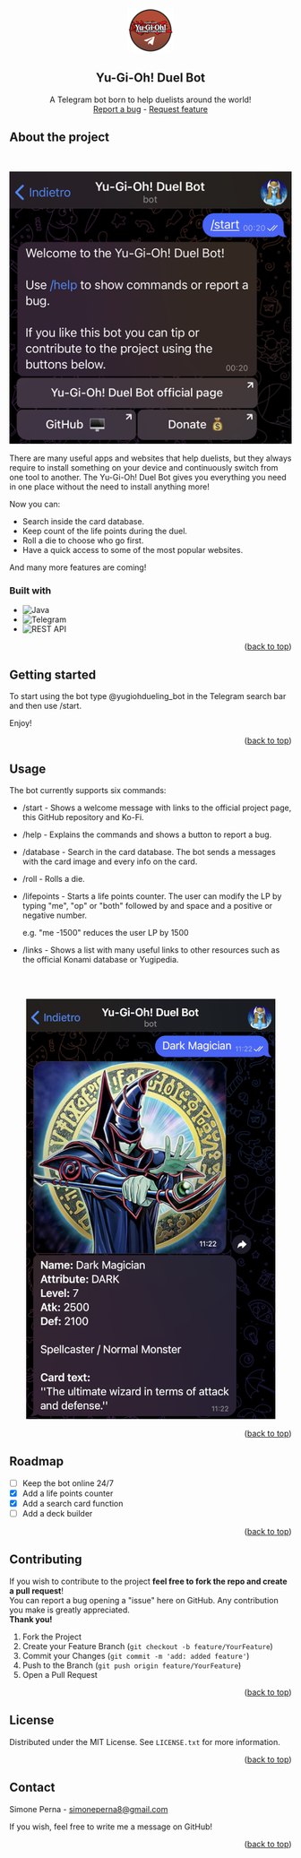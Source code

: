 <!-- PROJECT LOGO -->
<br />
<div align="center">
    <a href="https://github.com/smnprn/yugioh-duel-bot-telegram">
        <img src="images/logo.png" alt="logo" width="80" height="80">
    </a>
    <h2 align="center"><b>Yu-Gi-Oh! Duel Bot</b></h2>
    <p align="center">
        A Telegram bot born to help duelists around the world!
        <br/>
        <a href="https://github.com/smnprn/yugioh-duel-bot-telegram/issues">Report a bug</a>
        -
        <a href="https://github.com/smnprn/yugioh-duel-bot-telegram/issues">Request feature</a>
    </p>
</div>

<!-- TABLE OF CONTENTS -->

<!-- About -->
## About the project
<br/>
<center>

![Bot Preview][preview-image]

</center>

There are many useful apps and websites that help duelists, but they always require to install something on your device and continuously switch from one tool to another. The Yu-Gi-Oh! Duel Bot gives you everything you need in one place without the need to install anything more!

Now you can:
* Search inside the card database.
* Keep count of the life points during the duel.
* Roll a die to choose who go first.
* Have a quick access to some of the most popular websites.

And many more features are coming!


### Built with
* ![Java][java-logo]
* ![Telegram][telegram-logo]
* ![REST API][rest-api-logo]

<p align="right">(<a href="#readme-top">back to top</a>)</p>

<!-- Getting Started -->
## Getting started

To start using the bot type @yugiohdueling_bot in the Telegram search bar and then use /start. 

Enjoy!

<p align="right">(<a href="#readme-top">back to top</a>)</p>

<!-- Usage -->
## Usage
The bot currently supports six commands:
* /start - Shows  a welcome message with links to the official project page, this GitHub repository and Ko-Fi.
* /help - Explains the commands and shows a button to report a bug.
* /database - Search in the card database. The bot sends a messages with the card image and every info on the card.
* /roll - Rolls a die.
* /lifepoints - Starts a life points counter. The user can modify the LP by typing "me", "op" or "both" followed by and space and a positive or negative number. 
  
  e.g. "me -1500" reduces the user LP by 1500

* /links - Shows a list with many useful links to other resources such as the official Konami database or Yugipedia.

<br>
</br>

<center>

![Database Function Preview][database-image]

</center>

<p align="right">(<a href="#readme-top">back to top</a>)</p>

<!-- Roadmap -->
## Roadmap
- [ ] Keep the bot online 24/7
- [x] Add a life points counter
- [x] Add a search card function
- [ ] Add a deck builder

<p align="right">(<a href="#readme-top">back to top</a>)</p>

<!-- Contributing -->
## Contributing
If you wish to contribute to the project <b>feel free to fork the repo and create a pull request</b>!\
You can report a bug opening a "issue" here on GitHub.
Any contribution you make is greatly appreciated.\
 <b>Thank you!</b>

1. Fork the Project
2. Create your Feature Branch (`git checkout -b feature/YourFeature`)
3. Commit your Changes (`git commit -m 'add: added feature'`)
4. Push to the Branch (`git push origin feature/YourFeature`)
5. Open a Pull Request

<p align="right">(<a href="#readme-top">back to top</a>)</p>

<!-- License -->
## License

Distributed under the MIT License. See `LICENSE.txt` for more information.

<p align="right">(<a href="#readme-top">back to top</a>)</p>

<!-- CONTACT -->
## Contact

Simone Perna - simoneperna8@gmail.com

If you wish, feel free to write me a message on GitHub!

<p align="right">(<a href="#readme-top">back to top</a>)</p>

<!-- MARKDOWN LINKS & IMAGES -->
[preview-image]: images/preview.png
[java-logo]: https://img.shields.io/badge/Java-ED8B00?style=for-the-badge&logo=coffeescript&logoColor=white
[java-url]: www.java.com
[telegram-logo]: https://img.shields.io/badge/Telegram_API-229ED9?style=for-the-badge&logo=telegram&logoColor=white
[rest-api-logo]: https://img.shields.io/badge/REST_API-b53714?style=for-the-badge&logo=apache&logoColor=white
[database-image]: images/database.jpg

